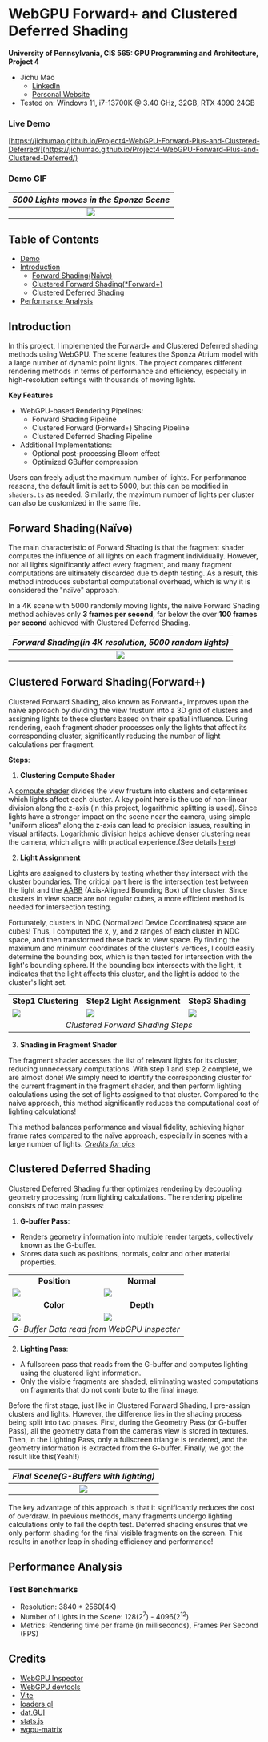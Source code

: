 WebGPU Forward+ and Clustered Deferred Shading
================

**University of Pennsylvania, CIS 565: GPU Programming and Architecture, Project 4**

* Jichu Mao
  * [LinkedIn](https://www.linkedin.com/in/jichu-mao-a3a980226/)
  *  [Personal Website](https://jichu.art/)
* Tested on: Windows 11,  i7-13700K @ 3.40 GHz, 32GB, RTX 4090 24GB

### <a name="p1">Live Demo</a>
[https://jichumao.github.io/Project4-WebGPU-Forward-Plus-and-Clustered-Deferred/](https://jichumao.github.io/Project4-WebGPU-Forward-Plus-and-Clustered-Deferred/)

### Demo GIF

 | *5000 Lights moves in the Sponza Scene*|
 |:--:|
 | <img src="./img/4knaive.jpg" > |

## Table of Contents
* [Demo](#p1)
* [Introduction](#pi)
  * [Forward Shading(Naïve)](#p2)
  * [Clustered Forward Shading(*Forward+)](#p3)
  * [Clustered Deferred Shading](#p4)
* [Performance Analysis](#p5)

## <a name="pi">Introduction</a>

In this project, I implemented the Forward+ and Clustered Deferred shading methods using WebGPU. The scene features the Sponza Atrium model with a large number of dynamic point lights. The project compares different rendering methods in terms of performance and efficiency, especially in high-resolution settings with thousands of moving lights.

**Key Features**
- WebGPU-based Rendering Pipelines:
  - Forward Shading Pipeline
  - Clustered Forward (Forward+) Shading Pipeline
  - Clustered Deferred Shading Pipeline
- Additional Implementations:
  - Optional post-processing Bloom effect
  - Optimized GBuffer compression

Users can freely adjust the maximum number of lights. For performance reasons, the default limit is set to 5000, but this can be modified in `shaders.ts` as needed. Similarly, the maximum number of lights per cluster can also be customized in the same file.

## <a name="p2">Forward Shading(Naïve)</a> 

The main characteristic of Forward Shading is that the fragment shader computes the influence of all lights on each fragment individually. However, not all lights significantly affect every fragment, and many fragment computations are ultimately discarded due to depth testing. As a result, this method introduces substantial computational overhead, which is why it is considered the "naïve" approach.

In a 4K scene with 5000 randomly moving lights, the naïve Forward Shading method achieves only **3 frames per second**, far below the over **100 frames per second** achieved with Clustered Deferred Shading.

 | *Forward Shading(in 4K resolution, 5000 random lights)*|
 |:--:|
 | <img src="./img/4knaive.jpg" > |

## <a name="p3">Clustered Forward Shading(Forward+)</a> 

Clustered Forward Shading, also known as Forward+, improves upon the naïve approach by dividing the view frustum into a 3D grid of clusters and assigning lights to these clusters based on their spatial influence. During rendering, each fragment shader processes only the lights that affect its corresponding cluster, significantly reducing the number of light calculations per fragment.

**Steps**:

1. **Clustering Compute Shader**

 A [compute shader](https://webgpufundamentals.org/webgpu/lessons/webgpu-compute-shaders.html) divides the view frustum into clusters and determines which lights affect each cluster.
  A key point here is the use of non-linear division along the z-axis (in this project, logarithmic splitting is used). Since lights have a stronger impact on the scene near the camera, using simple "uniform slices" along the z-axis can lead to precision issues, resulting in visual artifacts. Logarithmic division helps achieve denser clustering near the camera, which aligns with practical experience.(See details [here](https://www.aortiz.me/2018/12/21/CG.html))

2. **Light Assignment**

Lights are assigned to clusters by testing whether they intersect with the cluster boundaries. 
The critical part here is the intersection test between the light and the [AABB](https://en.wikipedia.org/wiki/Bounding_volume) (Axis-Aligned Bounding Box) of the cluster. Since clusters in view space are not regular cubes, a more efficient method is needed for intersection testing.

 Fortunately, clusters in NDC (Normalized Device Coordinates) space are cubes! Thus, I computed the x, y, and z ranges of each cluster in NDC space, and then transformed these back to view space. By finding the maximum and minimum coordinates of the cluster's vertices, I could easily determine the bounding box, which is then tested for intersection with the light's bounding sphere. If the bounding box intersects with the light, it indicates that the light affects this cluster, and the light is added to the cluster's light set.

<table>
  <tr>
    <td align="center"><b>Step1 Clustering</b></td>
    <td align="center"><b>Step2 Light Assignment</b></td>
    <td align="center"><b>Step3 Shading</b></td>
  </tr>
  <tr>
    <td><img src="./img/s1.png" /></td>
    <td><img src="./img/s2.png" /></td>
    <td><img src="./img/s3.png" /></td>
  </tr>
  <tr>
    <td colspan="3" align="center"><i> Clustered Forward Shading Steps</i></td>
  </tr>
</table>  


3. **Shading in Fragment Shader**

The fragment shader accesses the list of relevant lights for its cluster, reducing unnecessary computations. With step 1 and step 2 complete, we are almost done! We simply need to identify the corresponding cluster for the current fragment in the fragment shader, and then perform lighting calculations using the set of lights assigned to that cluster. Compared to the naive approach, this method significantly reduces the computational cost of lighting calculations!

This method balances performance and visual fidelity, achieving higher frame rates compared to the naïve approach, especially in scenes with a large number of lights. *[Credits for pics](https://www.aortiz.me/2018/12/21/CG.html)*

## <a name="p4">Clustered Deferred Shading</a> 

Clustered Deferred Shading further optimizes rendering by decoupling geometry processing from lighting calculations. The rendering pipeline consists of two main passes:
1. **G-buffer Pass**:
  - Renders geometry information into multiple render targets, collectively known as the G-buffer.
  - Stores data such as positions, normals, color and other material properties.
<table>
  <tr>
    <td align="center"><b>Position</b></td>
    <td align="center"><b>Normal</b></td>
    </tr>
    <td><img src="./img/g1.jpg" /></td>
    <td><img src="./img/g2.jpg" /></td>
    <tr>
    <td align="center"><b>Color</b></td>
    <td align="center"><b>Depth</b></td>
  </tr>
  <tr>
    <td><img src="./img/g3.jpg" /></td>
    <td><img src="./img/g4.jpg" /></td>
  </tr>
  <tr>
    <td colspan="4" align="center"><i> G-Buffer Data read from WebGPU Inspecter</i></td>
  </tr>
</table>  


2. **Lighting Pass**:
  - A fullscreen pass that reads from the G-buffer and computes lighting using the clustered light information.
  - Only the visible fragments are shaded, eliminating wasted computations on fragments that do not contribute to the final image.

Before the first stage, just like in Clustered Forward Shading, I pre-assign clusters and lights. However, the difference lies in the shading process being split into two phases. First, during the Geometry Pass (or G-buffer Pass), all the geometry data from the camera’s view is stored in textures. Then, in the Lighting Pass, only a fullscreen triangle is rendered, and the geometry information is extracted from the G-buffer. Finally, we got the result like this(Yeah!!)

 | *Final Scene(G-Buffers with lighting)*|
 |:--:|
 | <img src="./img/4knaive.jpg" > |

The key advantage of this approach is that it significantly reduces the cost of overdraw. In previous methods, many fragments undergo lighting calculations only to fail the depth test. Deferred shading ensures that we only perform shading for the final visible fragments on the screen. This results in another leap in shading efficiency and performance!


## <a name="p5">Performance Analysis</a> 

### Test Benchmarks
  - Resolution: 3840 * 2560(4K)
  - Number of Lights in the Scene: 128($2^7$) - 4096($2^{12}$)
  - Metrics: Rendering time per frame (in milliseconds), Frames Per Second (FPS)


## <a name="references">Credits</a>

- [WebGPU Inspector](https://chromewebstore.google.com/detail/webgpu-inspector/holcbbnljhkpkjkhgkagjkhhpeochfal)
- [WebGPU devtools](https://github.com/takahirox/webgpu-devtools)
- [Vite](https://vitejs.dev/)
- [loaders.gl](https://loaders.gl/)
- [dat.GUI](https://github.com/dataarts/dat.gui)
- [stats.js](https://github.com/mrdoob/stats.js)
- [wgpu-matrix](https://github.com/greggman/wgpu-matrix)
